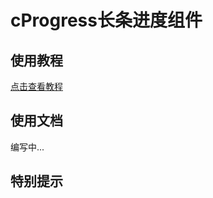 # cProgress长条进度组件

## 使用教程
[点击查看教程](https://cpm828.github.io/cpm-ui/demo/index.html#/progress)


## 使用文档
编写中...

## 特别提示